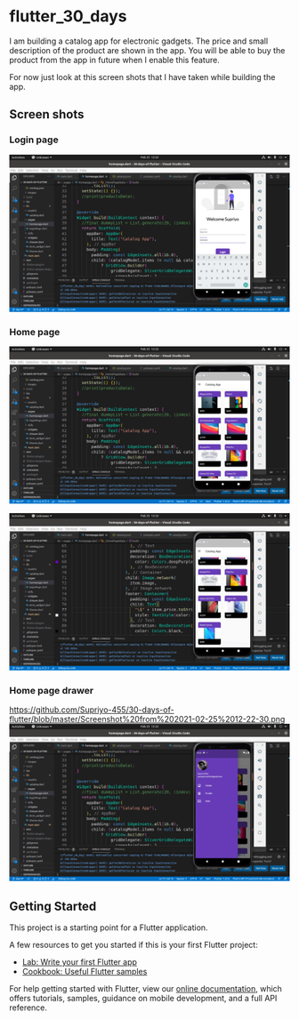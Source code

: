 # flutter_30_days

I am building a catalog app for electronic gadgets. 
The price and small description of the product are shown in the app.
You will be able to buy the product from the app in future when I enable this feature.


For now just look at this screen shots that I have taken while building the app.
## Screen shots

### Login page
![picture alt](https://github.com/Supriyo-455/30-days-of-flutter/blob/master/Screenshot%20from%202021-02-25%2012-22-15.png "Short view of the game")


### Home page
![picture alt](https://github.com/Supriyo-455/30-days-of-flutter/blob/master/Screenshot%20from%202021-02-25%2012-22-25.png "Short view of the game")

![picture alt](https://github.com/Supriyo-455/30-days-of-flutter/blob/master/Screenshot%20from%202021-02-25%2012-22-37.png "Short view of the game")

### Home page drawer
https://github.com/Supriyo-455/30-days-of-flutter/blob/master/Screenshot%20from%202021-02-25%2012-22-30.png
![picture alt](https://github.com/Supriyo-455/30-days-of-flutter/blob/master/Screenshot%20from%202021-02-25%2012-22-30.png "Short view of the game")


## Getting Started

This project is a starting point for a Flutter application.

A few resources to get you started if this is your first Flutter project:

- [Lab: Write your first Flutter app](https://flutter.dev/docs/get-started/codelab)
- [Cookbook: Useful Flutter samples](https://flutter.dev/docs/cookbook)

For help getting started with Flutter, view our
[online documentation](https://flutter.dev/docs), which offers tutorials,
samples, guidance on mobile development, and a full API reference.

